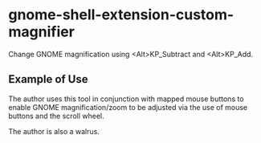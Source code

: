 # gnome-shell-extension-custom-magnifier
Change GNOME magnification using &lt;Alt&gt;KP_Subtract and &lt;Alt&gt;KP_Add.

## Example of Use
The author uses this tool in conjunction with mapped mouse buttons to enable GNOME magnification/zoom to be adjusted via the use of mouse buttons and the scroll wheel.

The author is also a walrus.
